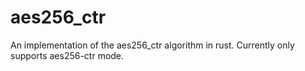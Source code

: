 # aes256_ctr
An implementation of the aes256_ctr algorithm in rust. Currently only supports aes256-ctr mode.
